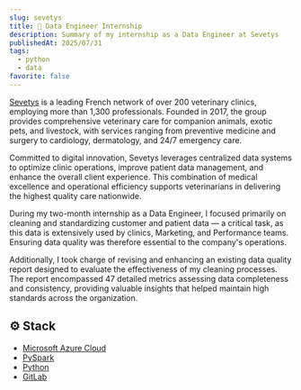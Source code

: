 ```yaml
---
slug: sevetys
title: 🐶 Data Engineer Internship
description: Summary of my internship as a Data Engineer at Sevetys
publishedAt: 2025/07/31
tags:
  - python
  - data
favorite: false
---
```


[Sevetys](https://sevetys.fr) is a leading French network of over 200 veterinary clinics, employing more than 1,300 professionals. Founded in 2017, the group provides comprehensive veterinary care for companion animals, exotic pets, and livestock, with services ranging from preventive medicine and surgery to cardiology, dermatology, and 24/7 emergency care.

Committed to digital innovation, Sevetys leverages centralized data systems to optimize clinic operations, improve patient data management, and enhance the overall client experience. This combination of medical excellence and operational efficiency supports veterinarians in delivering the highest quality care nationwide.

During my two-month internship as a Data Engineer, I focused primarily on cleaning and standardizing customer and patient data — a critical task, as this data is extensively used by clinics, Marketing, and Performance teams. Ensuring data quality was therefore essential to the company's operations.

Additionally, I took charge of revising and enhancing an existing data quality report designed to evaluate the effectiveness of my cleaning processes. The report encompassed 47 detailed metrics assessing data completeness and consistency, providing valuable insights that helped maintain high standards across the organization.

## ⚙️ Stack

- [Microsoft Azure Cloud](https://azure.microsoft.com/)
- [PySpark](https://spark.apache.org/docs/latest/api/python/)
- [Python](https://www.python.org/)
- [GitLab]()
